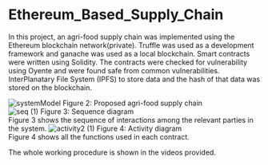 # Ethereum_Based_Supply_Chain
In this project, an agri-food supply chain was implemented using the Ethereum blockchain network(private). Truffle was used as a development framework and ganache was used as a local blockchain. Smart contracts were written using Solidity. 
The contracts were checked for vulnerability using Oyente and were found safe from common vulnerabilities. InterPlanatary File System (IPFS) to store data and the hash of that data was stored on the blockchain.

![systemModel](https://github.com/Sayma-Haider/Ethereum_Based_Supply_Chain/assets/24863170/97ac1e1c-1890-4a87-9968-ce5b8e3bd46b)
Figure 2: Proposed agri-food supply chain <br>
![seq (1)](https://github.com/Sayma-Haider/Ethereum_Based_Supply_Chain/assets/24863170/daa5a2bc-f28c-41d7-8924-28db5421f642)
Figure 3: Sequence diagram <br>
Figure 3 shows the sequence of interactions among the relevant parties in the system.
![activity2 (1)](https://github.com/Sayma-Haider/Ethereum_Based_Supply_Chain/assets/24863170/1a797479-54d6-4c26-9ea8-255d44f5319b)
Figure 4: Activity diagram <br>
Figure 4 shows all the functions used in each contract.

The whole working procedure is shown in the videos provided.
